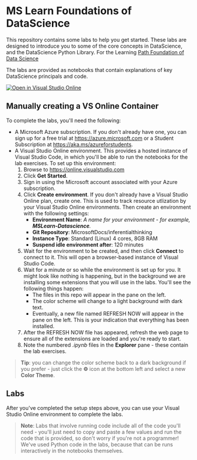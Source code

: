 # MS Learn Foundations of DataScience

This repository contains some labs to help you get started. These labs are designed to introduce you to some of the core concepts in DataScience, and the DataScience Python Library. For the Learning [Path Foundation of Data Science](https://docs.microsoft.com/learn/paths/foundations-data-science)

The labs are provided as notebooks that contain explanations of key DataScience principals and code.

[![Open in Visual Studio Online](https://img.shields.io/endpoint?style=social&url=https%3A%2F%2Faka.ms%2Fvso-badge)](https://online.visualstudio.com/environments/new?name=MSLearn-DataScience&repo=MicrosoftDocs/inferentialthinking)

## Manually creating a VS Online Container

To complete the labs, you'll need the following:

- A Microsoft Azure subscription. If you don't already have one, you can sign up for a free trial at <a href ='https://azure.microsoft.com' target='_blank'>https://azure.microsoft.com</a> or a Student Subscription at <a href ='https://aks.ms/azureforstudents' target='_blank'>https://aka.ms/azureforstudents</a>.
- A Visual Studio Online environment. This provides a hosted instance of Visual Studio Code, in which you'll be able to run the notebooks for the lab exercises. To set up this environment:
    1. Browse to <a href ='https://online.visualstudio.com' target='_blank'>https://online.visualstudio.com</a>
    2. Click **Get Started**.
    3. Sign in using the Microsoft account associated with your Azure subscription.
    4. Click **Create environment**. If you don't already have a Visual Studio Online plan, create one. This is used to track resource utlization by your Visual Studio Online environments. Then create an environment with the following settings:
        - **Environment Name**: *A name for your environment - for example, **MSLearn-Datascience**.*
        - **Git Repository**: MicrosoftDocs/inferentialthinking
        - **Instance Type**: Standard (Linux) 4 cores, 8GB RAM
        - **Suspend idle environment after**: 120 minutes
    5. Wait for the environment to be created, and then click **Connect** to connect to it. This will open a browser-based instance of Visual Studio Code.
    6. Wait for a minute or so while the environment is set up for you. It might look like nothing is happening, but in the background we are installing some extensions that you will use in the labs. You'll see the following things happen:
        - The files in this repo will appear in the pane on the left.
        - The color scheme will change to a light background with dark text.
        - Eventually, a new file named REFRESH NOW will appear in the pane on the left. This is your indication that everything has been installed.
    7. After the REFRESH NOW file has appeared, refresh the web page to ensure all of the extensions are loaded and you're ready to start.
    8. Note the numbered *.ipynb* files in the **Explorer** pane - these contain the lab exercises.

> **Tip**: you can change the color scheme back to a dark background if you prefer - just click the **&#9881;** icon at the bottom left and select a new **Color Theme**.

## Labs

After you've completed the setup steps above, you can use your Visual Studio Online environment to complete the labs.


> **Note**: Labs that involve running code include all of the code you'll need - you'll just need to copy and paste a few values and run the code that is provided, so don't worry if you're not a programmer! We've used Python code in the labs, because that can be runs interactively in the notebooks themselves.
